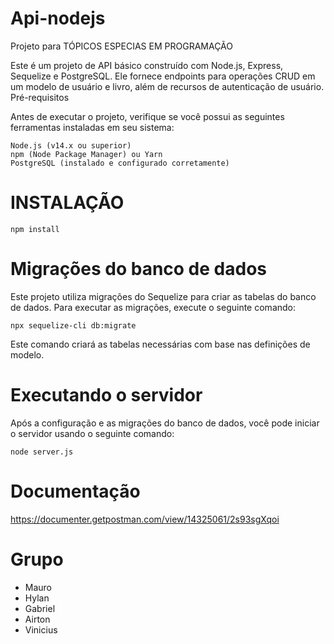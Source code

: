 # Api-nodejs
Projeto para TÓPICOS ESPECIAS EM PROGRAMAÇÃO

Este é um projeto de API básico construído com Node.js, Express, Sequelize e PostgreSQL. Ele fornece endpoints para operações CRUD em um modelo de usuário e livro, além de recursos de autenticação de usuário.
Pré-requisitos

Antes de executar o projeto, verifique se você possui as seguintes ferramentas instaladas em seu sistema:

    Node.js (v14.x ou superior)
    npm (Node Package Manager) ou Yarn
    PostgreSQL (instalado e configurado corretamente)

# INSTALAÇÃO
    npm install

# Migrações do banco de dados

Este projeto utiliza migrações do Sequelize para criar as tabelas do banco de dados. Para executar as migrações, execute o seguinte comando:

    npx sequelize-cli db:migrate

Este comando criará as tabelas necessárias com base nas definições de modelo.

# Executando o servidor

Após a configuração e as migrações do banco de dados, você pode iniciar o servidor usando o seguinte comando:

    node server.js
    
# Documentação

https://documenter.getpostman.com/view/14325061/2s93sgXqoi
    
# Grupo
- Mauro
- Hylan
- Gabriel
- Airton
- Vinicius
